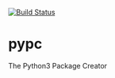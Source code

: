 [![Build Status](https://travis-ci.org/mekarpeles/pypc.svg?branch=master)](https://travis-ci.org/mekarpeles/pypc)

pypc
====

The Python3 Package Creator
